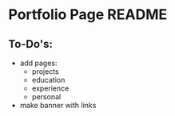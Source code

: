 # Portfolio Page README

## To-Do's:
- add pages:
  - projects
  - education
  - experience
  - personal
- make banner with links
